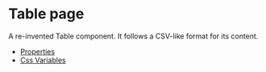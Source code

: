 # Table page

A re-invented Table component. It follows a CSV-like format for its content.

- [Properties](props.md)
- [Css Variables](css-vars.md)
